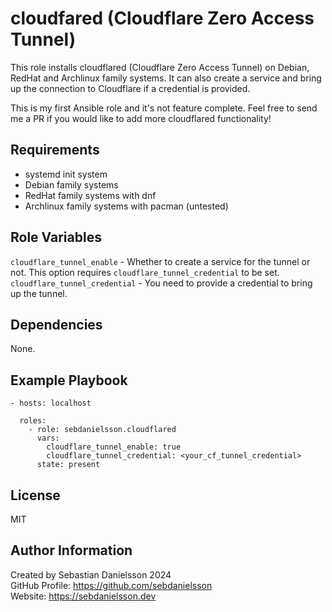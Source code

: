 # cloudfared (Cloudflare Zero Access Tunnel)

This role installs cloudflared (Cloudflare Zero Access Tunnel) on Debian, RedHat and Archlinux family systems. It can also create a service and bring up the connection to Cloudflare if a credential is provided.

This is my first Ansible role and it's not feature complete. Feel free to send me a PR if you would like to add more cloudflared functionality!

## Requirements

- systemd init system
- Debian family systems
- RedHat family systems with dnf
- Archlinux family systems with pacman (untested)

## Role Variables

`cloudflare_tunnel_enable` - Whether to create a service for the tunnel or not. This option requires `cloudflare_tunnel_credential` to be set.
`cloudflare_tunnel_credential` - You need to provide a credential to bring up the tunnel.

## Dependencies

None.

## Example Playbook

    - hosts: localhost

      roles:
        - role: sebdanielsson.cloudflared
          vars:
            cloudflare_tunnel_enable: true
            cloudflare_tunnel_credential: <your_cf_tunnel_credential>
          state: present

## License

MIT

## Author Information

Created by Sebastian Danielsson 2024  
GitHub Profile: <https://github.com/sebdanielsson>  
Website: <https://sebdanielsson.dev>
